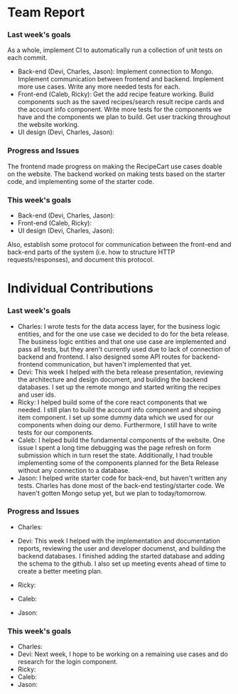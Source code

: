 # Team Report

### Last week's goals

As a whole, implement CI to automatically run a collection of unit tests on each commit. 
- Back-end (Devi, Charles, Jason):  Implement connection to Mongo. Implement communication between frontend and backend. Implement more use cases. Write any more needed tests for each.
- Front-end (Caleb, Ricky): Get the add recipe feature working. Build components such as the saved recipes/search result recipe cards and the account info component. Write more tests for the components we have and the components we plan to build. Get user tracking throughout the website working.
- UI design (Devi, Charles, Jason):

### Progress and Issues

The frontend made progress on making the RecipeCart use cases doable on the website. The backend worked on making tests based on the starter code, and implementing some of the starter code.

### This week's goals

- Back-end (Devi, Charles, Jason):
- Front-end (Caleb, Ricky):
- UI design (Devi, Charles, Jason): 

Also, establish some protocol for communication between the front-end and back-end parts of the system (i.e. how to structure HTTP requests/responses), and document this protocol.

# Individual Contributions

### Last week's goals
- Charles: I wrote tests for the data access layer, for the business logic entities, and for the one use case we decided to do for the beta release. The business logic entities and that one use case are implemented and pass all tests, but they aren't currently used due to lack of connection of backend and frontend. I also designed some API routes for backend-frontend communication, but haven't implemented that yet.
- Devi: This week I helped with the beta release presentation, reviewing the architecture and design document, and building the backend databases. I set up the remote mongo and started writing the recipes and user ids.
- Ricky: I helped build some of the core react components that we needed. I still plan to build the account info component and shopping item component. I set up some dummy data which we used for our components when doing our demo. Furthermore, I still have to write tests for our components.
- Caleb: I helped build the fundamental components of the website. One issue I spent a long time debugging was the page refresh on form submission which in turn reset the state. Additionally, I had trouble implementing some of the components planned for the Beta Release without any connection to a database.
- Jason: I helped write starter code for back-end, but haven't written any tests. Charles has done most of the back-end testing/starter code. We haven't gotten Mongo setup yet, but we plan to today/tomorrow.

### Progress and Issues

- Charles:
- Devi: This week I helped with the implementation and documentation reports, reviewing the user and developer documenst, and building the backend databases. I finished adding the started database and adding the schema to the github. I also set up meeting events ahead of time to create a better meeting plan.

- Ricky:
- Caleb:
- Jason: 
### This week's goals
- Charles:
- Devi: Next week, I hope to be working on a remaining use cases and do research for the login component.
- Ricky:
- Caleb: 
- Jason: 
